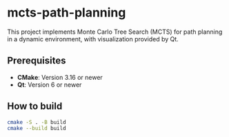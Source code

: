 # mcts-path-planning
This project implements Monte Carlo Tree Search (MCTS) for path planning in a dynamic environment, with visualization provided by Qt.

## Prerequisites
- **CMake**: Version 3.16 or newer
- **Qt**: Version 6 or newer

## How to build
```bash
cmake -S . -B build
cmake --build build
```
